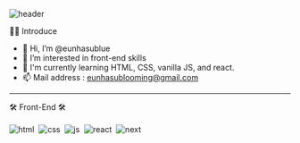 ![header](https://capsule-render.vercel.app/api?type=waving&color=auto&height=300&section=header&text=Eunhasublue&fontSize=90)

🧑🏻 Introduce
- 👋 Hi, I’m @eunhasublue
- 👀 I’m interested in front-end skills 
- 🌱 I'm currently learning HTML, CSS, vanilla JS, and react.
- 📫 Mail address : eunhasublooming@gmail.com
---

🛠️ Front-End 🛠️ <br/><br/>
![html](https://img.shields.io/badge/HTML5-E34F26?style=for-the-badge&logo=HTML5&logoColor=white)&nbsp;&nbsp;![css](https://img.shields.io/badge/Css3-1572B6?style=for-the-badge&logo=css3&logoColor=white)&nbsp;&nbsp;![js](https://img.shields.io/badge/JavaScript-F7DF1E?style=for-the-badge&logo=JavaScript&logoColor=black)&nbsp;&nbsp;![react](https://img.shields.io/badge/React-61DAFB?style=for-the-badge&logo=React&logoColor=black)&nbsp;&nbsp;![next](https://img.shields.io/badge/Next-000000?style=for-the-badge&logo=Next.js&logoColor=white)






<!---
eunhasublue/eunhasublue is a ✨ special ✨ repository because its `README.md` (this file) appears on your GitHub profile.
You can click the Preview link to take a look at your changes.
--->
